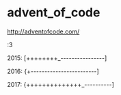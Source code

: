 # advent_of_code
http://adventofcode.com/

:3


2015: [++++++++_----------------]

2016: {+------------------------]

2017: {++++++++++++++_----------]
